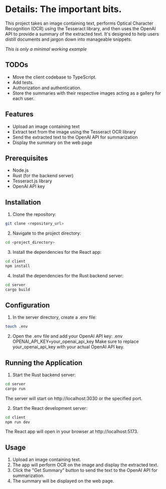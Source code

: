 # Details: The important bits.

This project takes an image containing text, performs Optical Character 
Recognition (OCR) using the Tesseract library, and then uses the OpenAI API 
to provide a summary of the extracted text. It's designed to help users 
distill documents and jargon down into manageable snippets.

*This is only a minimal working example*

## TODOs
- Move the client codebase to TypeScript.
- Add tests.
- Authorization and authentication.
- Store the summaries with their respective images acting as a gallery for
each user.

## Features
- Upload an image containing text
- Extract text from the image using the Tesseract OCR library
- Send the extracted text to the OpenAI API for summarization
- Display the summary on the web page

## Prerequisites
- Node.js
- Rust (for the backend server)
- Tesseract.js library
- OpenAI API key

## Installation
1. Clone the repository:
```bash
git clone <repository_url>
```
2. Navigate to the project directory:
```bash
cd <project_directory>
```
3. Install the dependencies for the React app:
```bash
cd client
npm install
```
4. Install the dependencies for the Rust backend server:
```bash
cd server
cargo build
```
## Configuration
1. In the server directory, create a .env file:
```bash
touch .env
```
2. Open the .env file and add your OpenAI API key:
.env
OPENAI_API_KEY=your_openai_api_key
Make sure to replace your_openai_api_key with your actual OpenAI API key.

## Running the Application
1. Start the Rust backend server:
```bash
cd server
cargo run 
```
The server will start on http://localhost:3030 or the specified port.

2. Start the React development server:
```bash
cd client
npm run dev 
```
The React app will open in your browser at http://localhost:5173.

## Usage
1. Upload an image containing text.
2. The app will perform OCR on the image and display the extracted text.
3. Click the "Get Summary" button to send the text to the OpenAI API for summarization.
4. The summary will be displayed on the web page.

